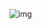 ![img](https://cdn.nlark.com/yuque/0/2025/png/48073730/1741528572243-c48eeffc-7725-487a-a519-8106e95f755b.png)